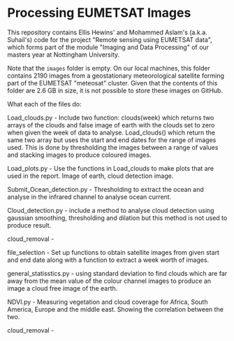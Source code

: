 # Processing EUMETSAT Images

This repository contains Ellis Hewins' and Mohammed Aslam's (a.k.a. Suhail's) code for the project "Remote sensing using EUMETSAT data", which forms part of the module "Imaging and Data Processing" of our masters year at Nottingham University.

Note that the `images` folder is empty. On our local machines, this folder contains 2190 images from a geostationary meteorological satellite forming part of the EUMETSAT "meteosat" cluster. Given that the contents of this folder are 2.6 GB in size, it is not possible to store these images on GitHub.


What each of the files do:

Load_clouds.py - Include two function: clouds(week) which returns two arrays of the clouds and false image of earth with the clouds set to zero when given the week of data to analyse. Load_clouds() which return the same two array but uses the start and end dates for the range of images used.
This is done by thresholding the images between a range of values and stacking images to produce coloured images.

Load_plots.py - Use the functions in Load_clouds to make plots that are used in the report. Image of earth, cloud detection image.

Submit_Ocean_detection.py - Thresholding to extract the ocean and analyse in the infrared channel to analyse ocean current.

Cloud_detection.py - include a method to analyse cloud detection using gaussian smoothing, thresholding and dilation but this method is not used to produce result.

cloud_removal - 

file_selection - Set up functions to obtain satellite images from given start and end date along with a function to extract a week worth of images.

general_statisstics.py - using standard deviation to find clouds which are far away from the mean value of the colour channel images to produce an image a cloud free image of the earth.

NDVI.py - Measuring vegetation and cloud coverage for Africa, South America, Europe and the middle east. Showing the correlation between the two.

cloud_removal - 





